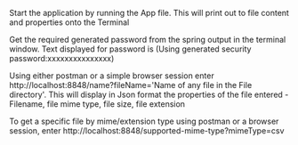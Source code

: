 Start the application by running the App file. This will print out to file content and properties onto the Terminal

Get the required generated password from the spring output in the terminal window. Text displayed for password is (Using generated security password:xxxxxxxxxxxxxxx)

Using either postman or a simple browser session enter http://localhost:8848/name?fileName='Name of any file in the File directory'. This will display in Json format the 
properties of the file entered - Filename, file mime type, file size, file extension

To get a specific file by mime/extension type using postman or a browser session, enter http://localhost:8848/supported-mime-type?mimeType=csv